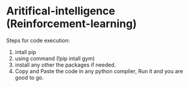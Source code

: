 # Aritifical-intelligence (Reinforcement-learning)

Steps for code execution:
1. intall pip 
2. using command (!pip intall gym) 
3. install any other the packages if needed. 
3. Copy and Paste the code in any python complier, Run it and you are good to go. 
